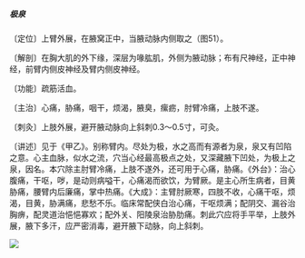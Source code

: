 ##### 极泉

〔定位〕上臂外展，在腋窝正中，当腋动脉内侧取之（图51）。

〔解剖〕在胸大肌的外下缘，深层为喙肱肌，外侧为腋动脉；布有尺神经，正中神经，前臂内侧皮神经及臂内侧皮神经。

〔功能〕疏筋活血。

〔主治〕心痛，胁痛，咽干，烦渴，腋臭，瘰疬，肘臂冷痛，上肢不遂。

〔刺灸〕上肢外展，避开腋动脉向上斜刺0.3～0.5寸，可灸。

〔讲述〕见于《甲乙》。别称臂内。尽处为极，水之高而有源者为泉，泉又有凹陷之意。心主血脉，似水之流，穴当心经最高极点之处，又深藏腋下凹处，为极上之泉，因名。本穴除主肘臂冷痛，上肢不遂外，还可用于心痛，胁痛。《外台》：治心腹痛，干呕，哕，是动则病嗌干，心痛渴而欲饮，为臂厥。是主心所生病者，目黄胁痛，腰臂内后廉痛，掌中热痛。《大成》：主臂肘厥寒，四肢不收，心痛干呕，烦渴，目黄，胁满痛，悲愁不乐。临床常配侠白治心痛，干呕烦满；配阴交、漏谷治胸痹，配灵道治悒悒寡欢；配外关、阳陵泉治胁肋痛。刺此穴应将手平举，上肢外展，腋下多汗，应严密消毒，避开腋下动脉，向上斜刺。

![](./img/图51.jpg)
